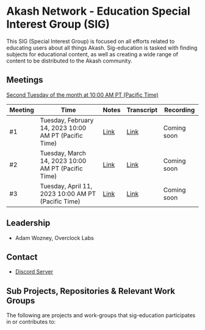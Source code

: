 
# Akash Network -  Education Special Interest Group (SIG)

This SIG (Special Interest Group) is focused on all efforts related to educating users about all things Akash. Sig-education is tasked with finding subjects for educational content, as well as creating a wide range of content to be distributed to the Akash community.


## Meetings

[Second Tuesday of the month at 10:00 AM PT (Pacific Time)](https://calendar.google.com/calendar/u/0?cid=Y18yNWU1ZTM3NDhlNGM0YWI3YTU1ZjQxZmJjNWViZWJjYzBhMDNiNDBmYjAyODc4NWYxNDE1OWJmYWViZWExMmUyQGdyb3VwLmNhbGVuZGFyLmdvb2dsZS5jb20)


| Meeting | Time | Notes | Transcript | Recording
| --- | --- | --- | --- | --- |
| #1 | Tuesday, February 14, 2023 10:00 AM PT (Pacific Time) | [Link](https://github.com/akash-network/community/blob/main/sig-education/meetings/001-2023-02-14.md)  |  [Link](https://github.com/akash-network/community/blob/main/sig-education/meetings/001-2023-02-14.md#transcript)  |  Coming soon
| #2 | Tuesday, March 14, 2023 10:00 AM PT (Pacific Time) | [Link](https://github.com/akash-network/community/blob/main/sig-education/meetings/002-2023-03-14.md)  |[Link](https://github.com/akash-network/community/blob/main/sig-education/meetings/002-2023-03-14.md#Transcript)  | Coming soon
| #3 | Tuesday, April 11, 2023 10:00 AM PT (Pacific Time) | [Link](https://github.com/akash-network/community/blob/main/sig-education/meetings/003-2023-04-11.md)  |[Link](https://github.com/akash-network/community/blob/main/sig-education/meetings/003-2023-04-11.md#transcript)  | Coming soon

## Leadership

- Adam Wozney, Overclock Labs

## Contact

- [Discord Server](https://discord.com/channels/747885925232672829/1070509764737507428/1073440712093335612)


## Sub Projects, Repositories & Relevant Work Groups

The following are projects and work-groups that sig-education participates in or contributes to:


